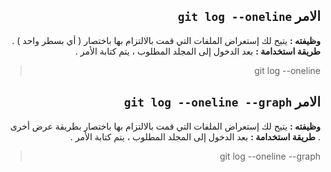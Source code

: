 ﻿

<div dir = rtl > 

## الامر `git log --oneline`

**وظيفته :** 
يتيح لك إستعراض الملفات التي قمت بالالتزام بها باختصار ( أي بسطر واحد )  .
**طريقة استخدامة :**
بعد الدخول إلى المجلد المطلوب ، يتم كتابة الأمر  . 
<div dir = rtl > 

>  git log --oneline

</dir>

## الامر `git log --oneline --graph`

**وظيفته :** 
يتيح لك إستعراض الملفات التي قمت بالالتزام بها باختصار بطريقة عرض أخرى  .
**طريقة استخدامة :**
بعد الدخول إلى المجلد المطلوب ، يتم كتابة الأمر  . 
<div dir = rtl > 

>  git log --oneline --graph

</dir>


</dir>
